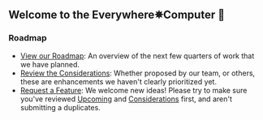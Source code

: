 ## Welcome to the Everywhere✵Computer 🙌

### Roadmap
- [View our Roadmap](https://github.com/orgs/everywhere-computer/projects/1): An overview of the next few quarters of work that we have planned.
- [Review the Considerations](https://github.com/orgs/everywhere-computer/projects/1/views/3): Whether proposed by our team, or others, these are enhancements we haven't clearly prioritized yet.
- [Request a Feature](https://github.com/orgs/everywhere-computer/projects/1): We welcome new ideas! Please try to make sure you've reviewed [Upcoming]([url](https://github.com/orgs/everywhere-computer/projects/1)) and [Considerations]([url](https://github.com/orgs/everywhere-computer/projects/1/views/3)https://github.com/orgs/everywhere-computer/projects/1/views/3) first, and aren't submitting a duplicates.
